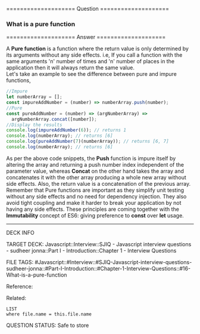 ==================== Question ====================  

### What is a pure function  

==================== Answer ====================  

A **Pure function** is a function where the return value is only determined by
its arguments without any side effects. i.e, If you call a function with the
same arguments 'n' number of times and 'n' number of places in the application
then it will always return the same value.  
Let's take an example to see the difference between pure and impure functions,

```javascript
//Impure
let numberArray = [];
const impureAddNumber = (number) => numberArray.push(number);
//Pure
const pureAddNumber = (number) => (argNumberArray) =>
  argNumberArray.concat([number]);
//Display the results
console.log(impureAddNumber(6)); // returns 1
console.log(numberArray); // returns [6]
console.log(pureAddNumber(7)(numberArray)); // returns [6, 7]
console.log(numberArray); // returns [6]
```

As per the above code snippets, the **Push** function is impure itself by
altering the array and returning a push number index independent of the
parameter value, whereas **Concat** on the other hand takes the array and
concatenates it with the other array producing a whole new array without side
effects. Also, the return value is a concatenation of the previous array.  
Remember that Pure functions are important as they simplify unit testing without
any side effects and no need for dependency injection. They also avoid tight
coupling and make it harder to break your application by not having any side
effects. These principles are coming together with the **Immutability** concept
of ES6: giving preference to **const** over **let** usage.

---

DECK INFO

TARGET DECK: Javascript::Interview::SJIQ - Javascript interview questions -
sudheer jonna::Part I - Introduction::Chapter 1 - Interview Questions

FILE TAGS:
#Javascript::#Interview::#SJIQ-Javascript-interview-questions-sudheer-jonna::#Part-I-Introduction::#Chapter-1-Interview-Questions::#16-What-is-a-pure-function

Reference:

Related:

```dataview
LIST
where file.name = this.file.name
```

QUESTION STATUS: Safe to store
